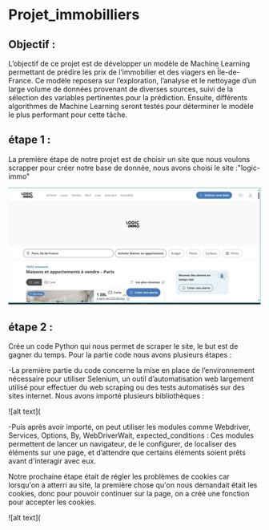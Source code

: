 # Projet_immobilliers

## Objectif : 

L’objectif de ce projet est de développer un modèle de Machine Learning permettant de prédire les prix de l’immobilier et des viagers en Île-de-France. Ce modèle reposera sur l’exploration, l’analyse et le nettoyage d’un large volume de données provenant de diverses sources, suivi de la sélection des variables pertinentes pour la prédiction. Ensuite, différents algorithmes de Machine Learning seront testés pour déterminer le modèle le plus performant pour cette tâche.

## étape 1 :

La première étape de notre projet est de choisir un site que nous voulons scrapper pour créer notre base de donnée, nous avons choisi le site :"logic-immo"

![alt text](https://github.com/CAIThomas/Projet_immobilliers/blob/main/images/logic-immo.png?raw=true)

## étape 2 :

Crée un code Python qui nous permet de scraper le site, le but est de gagner du temps. 
Pour la partie code nous avons plusieurs étapes :

-La première partie du code concerne la mise en place de l’environnement nécessaire pour utiliser Selenium, un outil d’automatisation web largement utilisé pour effectuer du web scraping ou des tests automatisés sur des sites internet. Nous avons importé plusieurs bibliothèques :

![alt text](

-Puis après avoir importé, on peut utiliser les modules comme Webdriver, Services, Options, By, WebDriverWait, expected_conditions : Ces modules permettent de lancer un navigateur, de le configurer, de localiser des éléments sur une page, et d’attendre que certains éléments soient prêts avant d'interagir avec eux.

Notre prochaine étape était de régler les problèmes de cookies car lorsqu'on a atterri au site, la première chose qu'on nous demandait était les cookies, donc pour pouvoir continuer sur la page, on a créé une fonction pour accepter les cookies.

![alt text](



